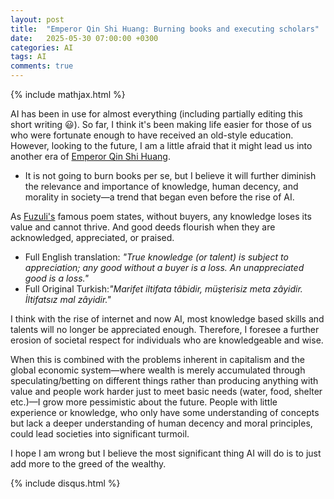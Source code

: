 ```yaml
---
layout: post
title:  "Emperor Qin Shi Huang: Burning books and executing scholars"
date:   2025-05-30 07:00:00 +0300
categories: AI
tags: AI
comments: true
---
```

{% include mathjax.html %}

AI has been in use for almost everything (including partially editing this short writing :smiley:). So far, I think it's been making life easier for those of us who were fortunate enough to have received an old-style education. However, looking to the future, I am a little afraid that it might lead us into another era of [Emperor Qin Shi Huang](https://en.wikipedia.org/wiki/Burning_of_books_and_burying_of_scholars).

- It is not going to burn books per se, but I believe it will further diminish the relevance and importance of knowledge, human decency, and morality in society—a trend that began even before the rise of AI.  
  
As [Fuzuli's](https://simple.wikipedia.org/wiki/Fuz%C3%BBl%C3%AE) famous poem states, without buyers, any knowledge loses its value and cannot thrive. And good deeds flourish when they are acknowledged, appreciated, or praised. 
- Full English translation: *"True knowledge (or talent) is subject to appreciation; any good without a buyer is a loss. An unappreciated good is a loss."* 
- Full Original Turkish:*"Marifet iltifata tâbidir, müşterisiz meta zâyidir. İltifatsız mal zâyidir."*  


I think with the rise of internet and now AI, most knowledge based skills and talents will no longer be appreciated enough. Therefore, I foresee a further erosion of societal respect for individuals who are knowledgeable and wise.

When this is combined with the problems inherent in capitalism and the global economic system—where wealth is merely accumulated through speculating/betting on different things rather than producing anything with value and people work harder just to meet  basic needs (water, food, shelter etc.)—I grow more pessimistic about the future. People with little experience or knowledge, who only have some understanding of concepts but lack a deeper understanding of human decency and moral principles, could lead societies into significant turmoil. 

I hope I am wrong but I believe the most significant thing AI will do is to just add more to the greed of the wealthy.


{% include disqus.html %}